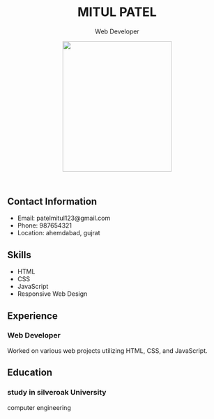 <!DOCTYPE html>
<html lang="en">
<head>
  <meta charset="UTF-8">
  <title>Simple Resume</title>
  <link rel="stylesheet" href="RESUME.css">
</head>
<body>

  <div class="resume">
    <header>
      <h1>MITUL PATEL</h1>
      <p>Web Developer</p>
      <img style="height: 300px; width: 250px;" src="WhatsApp Image 2023-12-15 at 13.27.31_b3165c9f.jpg" alt="">
    </header>
    <main>
      <section>
        <h2>Contact Information</h2>
        <ul>
          <li>Email: patelmitul123@gmail.com</li>
          <li>Phone: 987654321</li>
          <li>Location: ahemdabad, gujrat</li>
        </ul>
      </section>
      <section>
        <h2>Skills</h2>
        <ul>
          <li>HTML</li>
          <li>CSS</li>
          <li>JavaScript</li>
          <li>Responsive Web Design</li>
        </ul>
      </section>
      <section>
        <h2>Experience</h2>
        <h3>Web Developer</h3>
        <p>Worked on various web projects utilizing HTML, CSS, and JavaScript.</p>
      </section>
      <section>
        <h2>Education</h2>
        <h3>study in silveroak University</h3>
        <p>computer engineering</p>
      </section>
    </main>
  </div>

</body>
</html>


 
